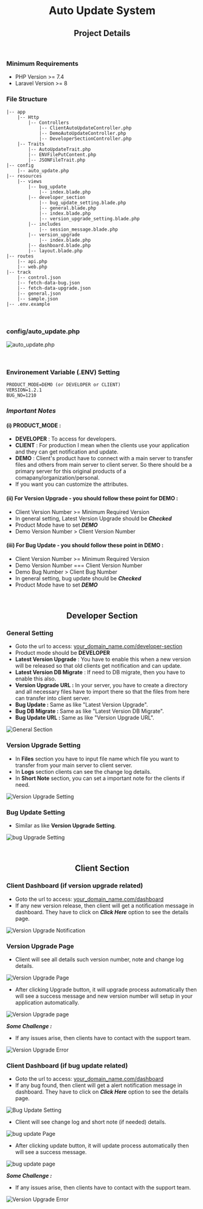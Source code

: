 <div align="center">
    <h1>Auto Update System</h1>
    <h2>Project Details</h2>
</div>

<br>

### Minimum Requirements
- PHP Version >= 7.4
- Laravel Version >= 8

### File Structure

```
|-- app 
    |-- Http
        |-- Controllers
            |-- ClientAutoUpdateController.php
            |-- DemoAutoUpdateController.php
            |-- DeveloperSectionController.php
    |-- Traits
        |-- AutoUpdateTrait.php
        |-- ENVFilePutContent.php
        |-- JSONFileTrait.php
|-- config 
    |-- auto_update.php
|-- resources 
    |-- views
        |-- bug_update
            |-- index.blade.php
        |-- developer_section
            |-- bug_update_setting.blade.php
            |-- general.blade.php
            |-- index.blade.php
            |-- version_upgrade_setting.blade.php
        |-- includes
            |-- session_message.blade.php
        |-- version_upgrade
            |-- index.blade.php
        |-- dashboard.blade.php    
        |-- layout.blade.php    
|-- routes 
    |-- api.php
    |-- web.php
|-- track 
    |-- control.json
    |-- fetch-data-bug.json
    |-- fetch-data-upgrade.json
    |-- general.json
    |-- sample.json
|-- .env.example 
```

<br>

### config/auto_update.php
![auto_update.php](https://snipboard.io/OuNIDK.jpg)

<br>

### Environement Variable (.ENV) Setting
```
PRODUCT_MODE=DEMO (or DEVELOPER or CLIENT)
VERSION=1.2.1
BUG_NO=1210 
```

### <i><b>Important Notes  </b></i> <br>

#### (i) PRODUCT_MODE :
- <b>DEVELOPER</b> : To access for developers.
- <b>CLIENT</b> : For production I mean when the clients use your application and they can get notification and update.
- <b>DEMO</b> : Client's product have to connect with a main server to transfer files and others from main server to client server. So there should be a primary server for this original products of a comapany/organization/personal. 
- If you want you can customize the attributes.

#### (ii) For Version Upgrade - you should follow these point for DEMO :

- Client Version Number >= Minimum Required Version
- In general setting, Latest Version Upgrade should be <b><i>Checked</i></b>
- Product Mode  have to set <b><i>DEMO</i></b>
- Demo Version Number > Client Version Number

#### (iii) For Bug Update - you should follow  these point in DEMO :

- Client Version Number >= Minimum Required Version
- Demo Version Number === Client Version Number
- Demo Bug Number > Client Bug Number
- In general setting, bug update should be <b><i>Checked</i></b>
- Product Mode have to set <b><i>DEMO</i></b>




<br>

<div align="center">
    <h2>Developer Section</h2>
</div>


### General Setting 
- Goto the url to access: [your_domain_name.com/developer-section]()
- Product mode should be <b>DEVELOPER</b> 
- <b>Latest Version Upgrade</b> : You have to enable this when a new version will be released so that old clients get notification and can update.
- <b>Latest Version DB Migrate</b> : If need to DB migrate, then you have to enable this also. 
- <b>Version Upgrade URL :</b>  In your server, you have to create a directory and all necessary files have to import there so that the files from here can transfer into client server.
- <b>Bug Update : </b>  Same as like "Latest Version Upgrade".
- <b>Bug DB Migrate : </b>  Same as like "Latest Version DB Migrate".
- <b>Bug Update URL : </b>  Same as like "Version Upgrade URL".


![General Section](https://snipboard.io/XSRbpG.jpg)


### Version Upgrade Setting
- In <b>Files</b> section you have to input file name which file you want to transfer from your main server to client server.
- In <b>Logs</b> section clients can see the change log details.
- In <b>Short Note</b> section, you can set a important note for the clients if need.

![Version Upgrade Setting](https://snipboard.io/i1tBSJ.jpg)

### Bug Update Setting

- Similar as like <b>Version Upgrade Setting</b>.


![bug Upgrade Setting](https://snipboard.io/jCdwKe.jpg)

<br>

<div align="center">
    <h2>Client Section</h2>
</div>


### Client Dashboard (if version upgrade related)
- Goto the url to access: [your_domain_name.com/dashboard]()
- If any new version release, then client will get a notification message in dashboard. They have to click on <b><i>Click Here</i></b> option to see the details page. 

![Version Upgrade Notification](https://snipboard.io/dxfblN.jpg)

### Version Upgrade Page

- Client will see all details such version number, note and change log details.

![Version Upgrade Page](https://snipboard.io/W5HBkf.jpg)

- After clicking Upgrade button, it will upgrade process automatically then will see a success message and new version number will setup in your application automatically.

![Version Upgrade page](https://snipboard.io/VDHoXi.jpg)

<i><b>Some Challenge : </b></i> <br>
- If any issues arise, then clients have to contact with the support team. 

![Version Upgrade Error](https://snipboard.io/7W46AY.jpg)


### Client Dashboard (if bug update related)
- Goto the url to access: [your_domain_name.com/dashboard]()
- If any bug found, then client will get a alert notification message in dashboard. They have to click on <b><i>Click Here</i></b> option to see the details page. 

![Bug Update Setting](https://snipboard.io/wKyWc7.jpg)

- Client will see change log and  short note (if needed) details.

![bug update Page](https://snipboard.io/Blwio7.jpg)


- After clicking update button, it will update process automatically then will see a success message.

![bug update page](https://snipboard.io/2kBIhW.jpg)

<i><b>Some Challenge : </b></i> <br>
- If any issues arise, then clients have to contact with the support team. 

![Version Upgrade Error](https://snipboard.io/9LevBw.jpg)

